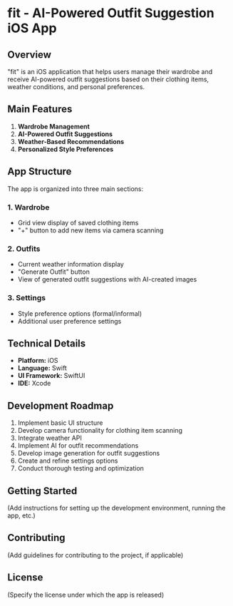 # fit - AI-Powered Outfit Suggestion iOS App

## Overview

"fit" is an iOS application that helps users manage their wardrobe and receive AI-powered outfit suggestions based on their clothing items, weather conditions, and personal preferences.

## Main Features

1. **Wardrobe Management**
2. **AI-Powered Outfit Suggestions**
3. **Weather-Based Recommendations**
4. **Personalized Style Preferences**

## App Structure

The app is organized into three main sections:

### 1. Wardrobe

- Grid view display of saved clothing items
- "+" button to add new items via camera scanning

### 2. Outfits

- Current weather information display
- "Generate Outfit" button
- View of generated outfit suggestions with AI-created images

### 3. Settings

- Style preference options (formal/informal)
- Additional user preference settings

## Technical Details

- **Platform:** iOS
- **Language:** Swift
- **UI Framework:** SwiftUI
- **IDE:** Xcode

## Development Roadmap

1. Implement basic UI structure
2. Develop camera functionality for clothing item scanning
3. Integrate weather API
4. Implement AI for outfit recommendations
5. Develop image generation for outfit suggestions
6. Create and refine settings options
7. Conduct thorough testing and optimization

## Getting Started

(Add instructions for setting up the development environment, running the app, etc.)

## Contributing

(Add guidelines for contributing to the project, if applicable)

## License

(Specify the license under which the app is released)
